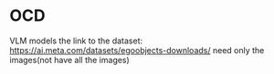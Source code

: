 # OCD
VLM models
the link to the dataset:
https://ai.meta.com/datasets/egoobjects-downloads/
need only the images(not have all the images)
